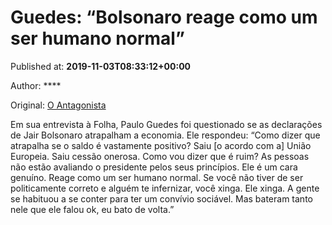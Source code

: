 
# Guedes: “Bolsonaro reage como um ser humano normal”

Published at: **2019-11-03T08:33:12+00:00**

Author: ****

Original: [O Antagonista](https://www.oantagonista.com/brasil/guedes-bolsonaro-reage-como-um-ser-humano-normal/)

Em sua entrevista à Folha, Paulo Guedes foi questionado se as declarações de Jair Bolsonaro atrapalham a economia. Ele respondeu:
“Como dizer que atrapalha se o saldo é vastamente positivo? Saiu [o acordo com a] União Europeia. Saiu cessão onerosa. Como vou dizer que é ruim?
As pessoas não estão avaliando o presidente pelos seus princípios. Ele é um cara genuíno. Reage como um ser humano normal. Se você não tiver de ser politicamente correto e alguém te infernizar, você xinga. Ele xinga. A gente se habituou a se conter para ter um convívio sociável. Mas bateram tanto nele que ele falou ok, eu bato de volta.”
